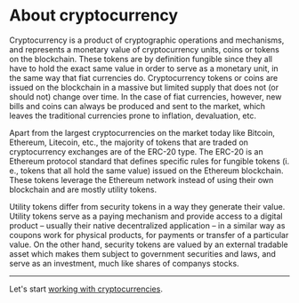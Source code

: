 # About cryptocurrency

Cryptocurrency is a product of cryptographic operations and mechanisms, and represents a monetary value of cryptocurrency units, coins or tokens on the blockchain. These tokens are by definition fungible since they all have to hold the exact same value in order to serve as a monetary unit, in the same way that fiat currencies do. Cryptocurrency tokens or coins are issued on the blockchain in a massive but limited supply that does not (or should not) change over time. In the case of fiat currencies, however, new bills and coins can always be produced and sent to the market, which leaves the traditional currencies prone to inflation, devaluation, etc.

Apart from the largest cryptocurrencies on the market today like Bitcoin, Ethereum, Litecoin, etc., the majority of tokens that are traded on cryptocurrency exchanges are of the ERC-20 type. The ERC-20 is an Ethereum protocol standard that defines specific rules for fungible tokens (i. e., tokens that all hold the same value) issued on the Ethereum blockchain. These tokens leverage the Ethereum network instead of using their own blockchain and are mostly utility tokens.

Utility tokens differ from security tokens in a way they generate their value. Utility tokens serve as a paying mechanism and provide access to a digital product – usually their native decentralized application – in a similar way as coupons work for physical products, for payments or transfer of a particular value. On the other hand, security tokens are valued by an external tradable asset which makes them subject to government securities and laws, and serve as an investment, much like shares of companys stocks.

---

Let's start [working with cryptocurrencies](https://docs.0xcert.org/guide/value-management.html).
